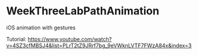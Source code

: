 # WeekThreeLabPathAnimation
iOS animation with gestures

Tutorial: https://www.youtube.com/watch?v=4SZ3cfMBSJ4&list=PLrT2tZ9JRrf7bg_9eVWknLVTF7FWzA84x&index=3
